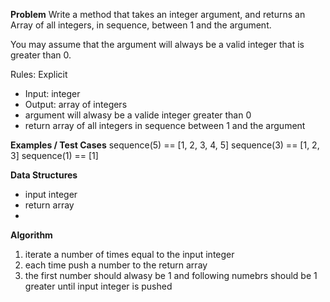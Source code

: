 **Problem**
Write a method that takes an integer argument, and returns an Array of all integers, in sequence, between 1 and the argument.

You may assume that the argument will always be a valid integer that is greater than 0.

Rules:
Explicit
  - Input: integer
  - Output: array of integers
  - argument will alwasy be a valide integer greater than 0
  - return array of all integers in sequence between 1 and the argument

**Examples / Test Cases**
sequence(5) == [1, 2, 3, 4, 5]
sequence(3) == [1, 2, 3]
sequence(1) == [1]

**Data Structures**
- input integer
- return array
- 

**Algorithm**
1. iterate a number of times equal to the input integer
2. each time push a number to the return array
3. the first number should alwasy be 1 and following numebrs should be 1 greater until input integer is pushed